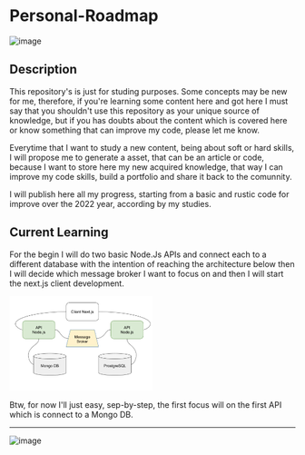 # Personal-Roadmap

![image](https://img.shields.io/github/last-commit/pjonatansr/personal-roadmap?logo=github&logoColor=gold&style=flat-square)

## Description
This repository's is just for studing purposes. Some concepts may be new for me, therefore, if you're learning some content here and got here I must say that you shouldn't use this repository as your unique source of knowledge, but if you has doubts about the content which is covered here or know something that can improve my code, please let me know.

Everytime that I want to study a new content, being about soft or hard skills, I will propose me to generate a asset, that can be an article or code, because I want to store here my new acquired knowledge, that way I can improve my code skills, build a portfolio and share it back to the comunnity. 

I will publish here all my progress, starting from a basic and rustic code for improve over the 2022 year, according by my studies.

## Current Learning
For the begin I will do two basic Node.Js APIs and connect each to a different database with the intention of reaching the architecture below then I will decide which message broker I want to focus on and then I will start the next.js client development.

<img src="https://github.com/pjonatansr/personal-roadmap/blob/453af0ba059c625c4efa744e7e996f392a2c2e2a/images/draft.png?raw=true" width=50% height=50%>

Btw, for now I'll just easy, sep-by-step, the first focus will on the first API which is connect to a Mongo DB.

---
![image](https://img.shields.io/twitter/follow/pjonatansr?color=green&style=flat-square)

